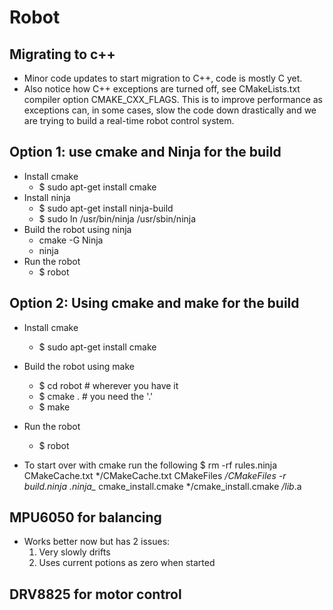 # Robot

## Migrating to c++
- Minor code updates to start migration to C++, code is mostly C yet.
- Also notice how C++ exceptions are turned off, see CMakeLists.txt
  compiler option CMAKE_CXX_FLAGS. This is to improve performance as
  exceptions can, in some cases, slow the code down drastically and we
  are trying to build a real-time robot control system.

## Option 1: use cmake and Ninja for the build
- Install cmake
  - $ sudo apt-get install cmake
- Install ninja
  - $ sudo apt-get install ninja-build
  - $ sudo ln /usr/bin/ninja /usr/sbin/ninja
- Build the robot using ninja
  - cmake -G Ninja
  - ninja
- Run the robot
  - $ robot

## Option 2: Using cmake and make for the build
- Install cmake
  - $ sudo apt-get install cmake
- Build the robot using make
  - $ cd robot # wherever you have it
  - $ cmake . # you need the '.'
  - $ make
- Run the robot
  - $ robot

- To start over with cmake run the following
$ rm -rf rules.ninja CMakeCache.txt */CMakeCache.txt CMakeFiles */CMakeFiles -r build.ninja .ninja_* cmake_install.cmake */cmake_install.cmake */lib*.a

## MPU6050 for balancing

- Works better now but has 2 issues:
  1. Very slowly drifts
  2. Uses current potions as zero when started

## DRV8825 for motor control
